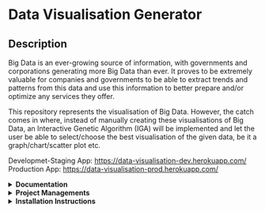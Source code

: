 # Data Visualisation Generator

## Description

Big Data is an ever-growing source of information, with governments and corporations generating more Big Data than ever.
It proves to be extremely valuable for companies and governments to be able to extract trends and patterns from this data and use this information to better prepare and/or optimize any services they offer.

This repository represents the visualisation of Big Data. However, the catch comes in where, instead of manually creating these visualisations of Big Data, an Interactive Genetic Algorithm (IGA) will be implemented and let the user be able to select/choose the best visualisation of the given data, be it a graph/chart/scatter plot etc.

Developmet-Staging App: https://data-visualisation-dev.herokuapp.com/ <br />
Production App: https://data-visualisation-prod.herokuapp.com/

<details>
  <summary><b>Documentation</b></summary> <br>
   <a href="#">SRS Document</a><br>
</details>

<details>
  <summary><b>Project Managements</b></summary> <br>
  <a href="https://github.com/COS301-SE-2020/Data-Visualisation#workspaces/data-visualization-5ed11ab3600f3c0e9851753e/board?repos=266792939">Project Management tool (Accessed via ZenHub) ![ZenHub](https://i.imgur.com/Qqg8JhO.png)</a><br>
  
</details>

<details>
  <summary><b>Installation Instructions</b></summary> <br>
   The React-App that can be found in the <b>data-visualisation-app/</b> directory.<br/>
   The Node.js server that serves the React-App and can be found in the <b>root (/)</b> directory.<br/>
  <br/>
 
To install dependecies:
  1.  Install the Node.js server dependencies: 
  ```
  npm install
  ```
  2.  Change directory to data-visualisation-app: 
  ```
  cd data-visualisation-app
  ```
  3.  Install the React-App dependencies: ```
  npm install
  ```

To run the React-App:

1.  Change directory to data-visualisation-app: 
```
cd data-visualisation-app
```
2.  View the React-App in development mode with live reloading: 
```
npm start
```

To run the Node.js server:

1.  Build React-App into production mode, and start the Node.js server: 
```
npm start
```

</details>
  
<details>
  <summary><b>Testing Instructions</b></summary> <br>
  The React-App that can be found in the <b>data-visualisation-app/</b> directory.<br/>
  The Node.js server that serves the React-App and can be found in the <b>root (/)</b> directory.<br/>
<br/>

To test the React-App: (currently no tests for the react-app)

1.  Change directory to data-visualisation-app: 
```
cd data-visualisation-app
```
2.  View the React-App in development mode with live reloading: 
```
npm test
```

To test the Node.js server: (Currently no tests for the server)

1.  Build React-App into production mode, and start the Node.js server: 
```
npm test
```

</details>

<details>
  <summary><b>Collaborators</b></summary> <br>
  
> <b> Elna Pistorius</b>
* <a href="https://elnapistorius.github.io/my-website/index.html"> Individual github.io profile </a>
* <details>
   <summary><b>What I Did </b></summary>
   <br>
   </details>
> <b> Byron Tomkinson </b>
* <a href="https://byrongt12.github.io/profile/"> Individual github.io profile </a>
* <details>
   <summary><b>What I Did </b></summary>
   <br>
   </details>
> <b> Marco Lombaard </b>
* <a href="https://FlameReynard.github.io"> Individual github.io profile </a>
* <details>
   <summary><b>What I Did </b></summary>
   <br>
   </details>
> <b> Phillip Shulze </b>
* <a href="https://phillipstemmlar.github.io"> Individual github.io profile </a>
* <details>
   <summary><b>What I Did </b></summary>
   <br>
   </details>
> <b> Gian Uys </b>
 * <a href="https://mruys.github.io"> Individual github.io profile </a>
  * <details>
     <summary><b>What I Did </b></summary>
     <br>
</details>

</details>

# Development Specifics


## File Organization

The following shows the file structure of the complete React application:

```
├── public
└── src
   ├── assets
   ├── components
   │   ├── App
   │   ├── Dashboard
   │   └── Panel
   ├── globals
   ├── helpers
   └── tests
```

The purpose of each folder is listed below:

| Folder       | Content & Purpose                                                                                     |
|--------------|-------------------------------------------------------------------------------------------------------|
| `public`     | Public output files that contains the build application and is not of any concern during development. |
| `src`        | Source files which contains the succeeding folders.                                                   |
| `assets`     | Non-source code related items.                                                                        |
| `components` | React components. See below for further details.                                                      |
| `globals`    | Resources that can be applied globally throughout the web application.                                |
| `helpers`    | Files accompanying other classes or components.                                                       |
| `tests`      | All unit testing files are placed in this folder.                                                     |


## Filename Conventions

### React Components

Each reach components is contained within its own folder. The name of the folder and main JavaScript file is the name of the component and starts with a capital letter. Each component folder contains a package.json file that indicates the entry point of each component.

### CSS Files

CSS that pertains to all components of the system is placed in globals/globals.css If not, then the .css file should be placed within the component folder with the name of the component.

### Test Files

All test files should have the name of the file on which tests are conducted along with a ".test." extension.

## Coding Standards

All coding standards are enforced with ESLint. These standards are listed here for completeness.

### Naming Conventions

All standard React conventions are in place. E.g. all components start with a capital letter and custom hook functions start with a `use` prefix.
Only single quotes are used.

## GitHub Workflow

Gitflow workflow is employed to the fullest extent. Therefore, our master branch will only ever contain working code and every commit to the master branch contains the version number of the application. The master branch is accompanied with a develop branch that is used during development. A feature is added by branching from the develop branch which is then merged back to develop. Hotfixes can branch from master and merge back to master.

### Naming Conventions

All branch names have each word separated with a dash ("-") character.

